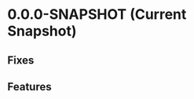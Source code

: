 0.0.0-SNAPSHOT (Current Snapshot)
=================================

Fixes
-----


Features
--------
